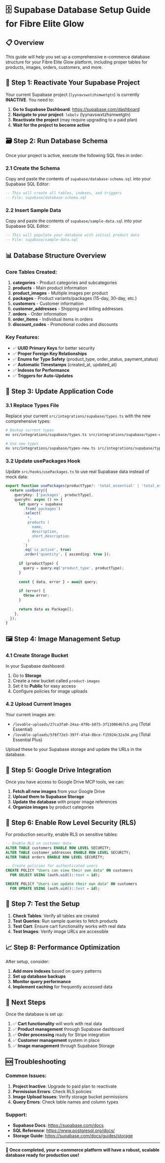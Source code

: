 # 🗄️ Supabase Database Setup Guide for Fibre Elite Glow

## 📋 Overview

This guide will help you set up a comprehensive e-commerce database structure for your Fibre Elite Glow platform, including proper tables for products, images, orders, customers, and more.

## 🚀 Step 1: Reactivate Your Supabase Project

Your current Supabase project (`lyynavswxtzhsmwetgtn`) is currently **INACTIVE**. You need to:

1. **Go to Supabase Dashboard**: https://supabase.com/dashboard
2. **Navigate to your project**: `lebelv` (lyynavswxtzhsmwetgtn)
3. **Reactivate the project** (may require upgrading to a paid plan)
4. **Wait for the project to become active**

## 🗃️ Step 2: Run Database Schema

Once your project is active, execute the following SQL files in order:

### 2.1 Create the Schema
Copy and paste the contents of `supabase/database-schema.sql` into your Supabase SQL Editor:

```sql
-- This will create all tables, indexes, and triggers
-- File: supabase/database-schema.sql
```

### 2.2 Insert Sample Data
Copy and paste the contents of `supabase/sample-data.sql` into your Supabase SQL Editor:

```sql
-- This will populate your database with initial product data
-- File: supabase/sample-data.sql
```

## 📊 Database Structure Overview

### Core Tables Created:

1. **categories** - Product categories and subcategories
2. **products** - Main product information
3. **product_images** - Multiple images per product
4. **packages** - Product variants/packages (15-day, 30-day, etc.)
5. **customers** - Customer information
6. **customer_addresses** - Shipping and billing addresses
7. **orders** - Order information
8. **order_items** - Individual items in orders
9. **discount_codes** - Promotional codes and discounts

### Key Features:

- ✅ **UUID Primary Keys** for better security
- ✅ **Proper Foreign Key Relationships**
- ✅ **Enums for Type Safety** (product_type, order_status, payment_status)
- ✅ **Automatic Timestamps** (created_at, updated_at)
- ✅ **Indexes for Performance**
- ✅ **Triggers for Auto-Updates**

## 🔄 Step 3: Update Application Code

### 3.1 Replace Types File
Replace your current `src/integrations/supabase/types.ts` with the new comprehensive types:

```bash
# Backup current types
mv src/integrations/supabase/types.ts src/integrations/supabase/types-old.ts

# Use new types
mv src/integrations/supabase/types-new.ts src/integrations/supabase/types.ts
```

### 3.2 Update usePackages Hook
Update `src/hooks/usePackages.ts` to use real Supabase data instead of mock data:

```typescript
export function usePackages(productType?: 'total_essential' | 'total_essential_plus') {
  return useQuery({
    queryKey: ['packages', productType],
    queryFn: async () => {
      let query = supabase
        .from('packages')
        .select(`
          *,
          products (
            name,
            description,
            short_description
          )
        `)
        .eq('is_active', true)
        .order('quantity', { ascending: true });
      
      if (productType) {
        query = query.eq('product_type', productType);
      }
      
      const { data, error } = await query;
      
      if (error) {
        throw error;
      }
      
      return data as Package[];
    },
  });
}
```

## 🖼️ Step 4: Image Management Setup

### 4.1 Create Storage Bucket
In your Supabase dashboard:

1. Go to **Storage**
2. Create a new bucket called `product-images`
3. Set it to **Public** for easy access
4. Configure policies for image uploads

### 4.2 Upload Current Images
Your current images are:
- `/lovable-uploads/27ca3fa0-24aa-479b-b075-3f11006467c5.png` (Total Essential)
- `/lovable-uploads/5f8f72e3-397f-47a4-8bce-f15924c32a34.png` (Total Essential Plus)

Upload these to your Supabase storage and update the URLs in the database.

## 📱 Step 5: Google Drive Integration

Once you have access to Google Drive MCP tools, we can:

1. **Fetch all new images** from your Google Drive
2. **Upload them to Supabase Storage**
3. **Update the database** with proper image references
4. **Organize images** by product categories

## 🔧 Step 6: Enable Row Level Security (RLS)

For production security, enable RLS on sensitive tables:

```sql
-- Enable RLS on customer data
ALTER TABLE customers ENABLE ROW LEVEL SECURITY;
ALTER TABLE customer_addresses ENABLE ROW LEVEL SECURITY;
ALTER TABLE orders ENABLE ROW LEVEL SECURITY;

-- Create policies for authenticated users
CREATE POLICY "Users can view their own data" ON customers
  FOR SELECT USING (auth.uid()::text = id);

CREATE POLICY "Users can update their own data" ON customers
  FOR UPDATE USING (auth.uid()::text = id);
```

## 🧪 Step 7: Test the Setup

1. **Check Tables**: Verify all tables are created
2. **Test Queries**: Run sample queries to fetch products
3. **Test Cart**: Ensure cart functionality works with real data
4. **Test Images**: Verify image URLs are accessible

## 📈 Step 8: Performance Optimization

After setup, consider:

1. **Add more indexes** based on query patterns
2. **Set up database backups**
3. **Monitor query performance**
4. **Implement caching** for frequently accessed data

## 🎯 Next Steps

Once the database is set up:

1. ✅ **Cart functionality** will work with real data
2. ✅ **Product management** through Supabase dashboard
3. ✅ **Order processing** ready for Stripe integration
4. ✅ **Customer management** system in place
5. ✅ **Image management** through Supabase Storage

## 🆘 Troubleshooting

### Common Issues:

1. **Project Inactive**: Upgrade to paid plan to reactivate
2. **Permission Errors**: Check RLS policies
3. **Image Upload Issues**: Verify storage bucket permissions
4. **Query Errors**: Check table names and column types

### Support:

- **Supabase Docs**: https://supabase.com/docs
- **SQL Reference**: https://www.postgresql.org/docs/
- **Storage Guide**: https://supabase.com/docs/guides/storage

---

**🎉 Once completed, your e-commerce platform will have a robust, scalable database ready for production use!**
